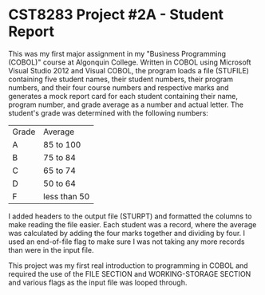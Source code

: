 # CST8283 Project #2A - Student Report
This was my first major assignment in my "Business Programming (COBOL)" course at Algonquin College. Written in COBOL using Microsoft Visual Studio 2012 and Visual COBOL, the program loads a file (STUFILE) containing five student names, their student numbers, their program numbers, and their four course numbers and respective marks and generates a mock report card for each student containing their name, program number, and grade average as a number and actual letter. The student's grade was determined with the following numbers:

<table>
<tr>
<td>Grade</td>
<td>Average</td>
</tr>
<tr>
<td>A</td>
<td>85 to 100</td>
</tr>
<tr>
<td>B</td>
<td>75 to 84</td>
</tr>
<tr>
<td>C</td>
<td>65 to 74</td>
</tr>
<tr>
<td>D</td>
<td>50 to 64</td>
</tr>
<tr>
<td>F</td>
<td>less than 50</td>
</tr>
</table>

I added headers to the output file (STURPT) and formatted the columns to make reading the file easier. Each student was a record, where the average was calculated by adding the four marks together and dividing by four. I used an end-of-file flag to make sure I was not taking any more records than were in the input file.

This project was my first real introduction to programming in COBOL and required the use of the FILE SECTION and WORKING-STORAGE SECTION and various flags as the input file was looped through.
